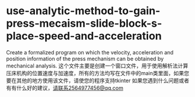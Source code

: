 # use-analytic-method-to-gain-press-mecaism-slide-block-s-place-speed-and-acceleration
Create a formalized program on which the velocity, acceleration and position information of the press mechanism can be obtained by mechanical analysis.
这个文件主要是创建一个窗口文件，用于使用解析法计算压床机构的位置速度与加速度，所有的方法均写在文件中的main类里面，如果您要在其他的地方使用该文件，请使您的程序支持tkinter
如果您遇到什么问题或者有有什么好的建议，请联系2564977456@qq.com
